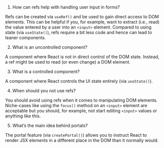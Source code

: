 1. How can refs help with handling user input in forms?

Refs can be created via `useRef()` and be used to gain direct access to DOM elements. This can be helpful if you, for example, want to extract (i.e., read) the value entered by a user into an `<input>` element.
Compared to using state (via `useState()`), refs require a bit less code and hence can lead to leaner components.

2. What is an uncontrolled component?

A component where React is not in direct control of the DOM state. Instead, a ref might be used to read (or even change) a DOM element.

3. What is a controlled component?

A component where React controls the UI state entirely (via `useState()`).

4. When should you not use refs?

You should avoid using refs when it comes to manipulating DOM elements. Niche-cases like using the `focus()` method on an `<input>` element are acceptable but you should, for example, not start editing `<input>` values or anything like this.

5. What’s the main idea behind portals?

The portal feature (via `createPortal()`) allows you to instruct React to render JSX elements in a different place in the DOM than it normally would.
